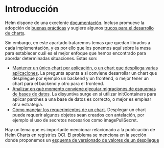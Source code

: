 # Introducción

Helm dispone de una excelente [documentación](https://helm.sh/docs/). Incluso
promueve la adopción de [buenas prácticas](https://helm.sh/docs/chart_best_practices/)
y sugiere algunos [trucos para el desarrollo de charts](https://helm.sh/docs/howto/charts_tips_and_tricks/).

Sin embargo, en este apartado trataremos temas que quedan librados a cada
implementación, y es por ello que los ponemos aquí sobre la mesa para establecer
cuál es el mejor enfoque que hemos encontrado para abordar determinadas
situaciones. Estas son:

* [Mantener un único chart por aplicación, o un chart que despliega varias
  aplicaciones](./chart-vs-charts.md). La pregunta apunta a si conviene desarrollar un chart que
  despliegue por ejemplo un backend y un frontend, o mejor tener un chart para el
  backend y otro para el frontend.
* [Analizar en qué momento conviene ejecutar migraciones de esquemas de bases de
  datos](./schema-migrations.md). La disyuntiva surge en si utilizar initContainers para aplicar
  parches a una base de datos es correcto, o mejor es emplear otra estrategia.
* [Cómo manejar los requerimientos de un chart](./requirements.md). Desplegar un chart puede
  requerir algunos objetos sean creados con antelación, por ejemplo el uso de 
  secretos necesarios como imagePullSecret.

Hay un tema que es importante mencionar relacionado a la publicación de Helm
Charts en registries OCI. El problema se menciona en la sección donde proponemos
un [esquema de versionado de valores de un despliegue](/patterns/argocd/versionado-valores/#problemas-de-argocd-usando-helm-charts-en-registries-oci)

